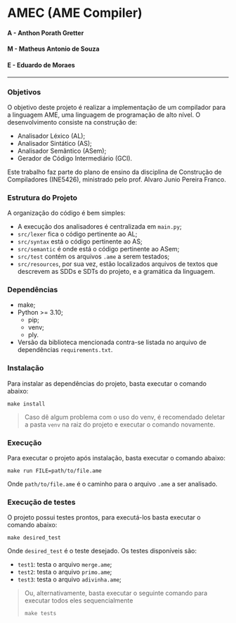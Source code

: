 # AMEC (AME Compiler)

#### A - Anthon Porath Gretter
#### M - Matheus Antonio de Souza
#### E - Eduardo de Moraes

---

### Objetivos

O objetivo deste projeto é realizar a implementação de um compilador para a linguagem 
AME, uma linguagem de programação de alto nível. O desenvolvimento consiste na construção de:

- Analisador Léxico (AL);
- Analisador Sintático (AS);
- Analisador Semântico (ASem);
- Gerador de Código Intermediário (GCI).

Este trabalho faz parte do plano de ensino da disciplina de Construção de Compiladores 
(INE5426), ministrado pelo prof. Alvaro Junio Pereira Franco.

### Estrutura do Projeto

A organização do código é bem simples:
- A execução dos analisadores é centralizada em `main.py`;
- `src/lexer` fica o código pertinente ao AL; 
- `src/syntax` está o código pertinente ao AS; 
- `src/semantic` é onde está o código pertinente ao ASem;
- `src/test` contém os arquivos `.ame` a serem testados; 
- `src/resources`, por sua vez, estão localizados arquivos de textos que descrevem as
SDDs e SDTs do projeto, e a gramática da linguagem.

### Dependências

- make;
- Python >= 3.10;
  - pip;
  - venv;
  - ply.
- Versão da biblioteca mencionada contra-se listada no arquivo de dependências `requirements.txt`.

### Instalação

Para instalar as dependências do projeto, basta executar o comando abaixo:

```fish
make install
```

> Caso dê algum problema com o uso do venv, é recomendado deletar a pasta `venv`
na raiz do projeto e executar o comando novamente.

### Execução

Para executar o projeto após instalação, basta executar o comando abaixo:

```fish
make run FILE=path/to/file.ame
```

Onde `path/to/file.ame` é o caminho para o arquivo `.ame` a ser analisado.

### Execução de testes

O projeto possui testes prontos, para executá-los basta executar o comando abaixo:

```fish
make desired_test
```

Onde `desired_test` é o teste desejado. Os testes disponíveis são:
- `test1`: testa o arquivo `merge.ame`;
- `test2`: testa o arquivo `primo.ame`;
- `test3`: testa o arquivo `adivinha.ame`;

> Ou, alternativamente, basta executar o seguinte comando para executar todos eles sequencialmente
> ```fish
> make tests
> ```
